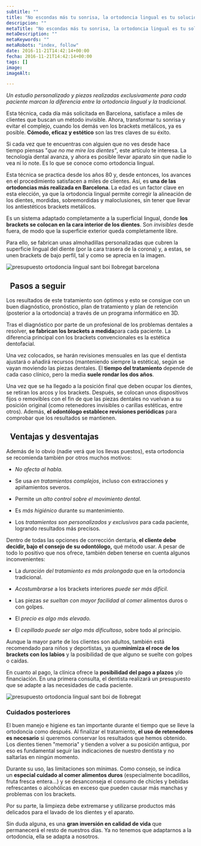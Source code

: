 ```yaml
---
subtitle: ""
title: "No escondas más tu sonrisa, la ortodoncia lingual es tu solución"
descripcion: ""
metaTitle: "No escondas más tu sonrisa, la ortodoncia lingual es tu solución"
metaDescription: ""
metaKeywords: ""
metaRobots: "index, follow"
date: 2016-11-21T14:42:14+00:00
fecha: 2016-11-21T14:42:14+00:00
tags: []
image: 
imageAlt: 

---
```



*Un estudio personalizado y piezas realizadas exclusivamente para cada paciente marcan la diferencia entre la ortodoncia lingual y la tradicional.*

Esta técnica, cada día más solicitada en Barcelona, satisface a miles de clientes que buscan un método invisible. Ahora, transformar tu sonrisa y evitar el complejo, cuando los demás ven los brackets metálicos, ya es posible. **Cómodo, eficaz y estético** son las tres claves de su éxito.

Si cada vez que te encuentras con alguien que no ves desde hace tiempo piensas "*que no me mire los dientes"*, este artículo te interesa. La tecnología dental avanza, y ahora es posible llevar aparato sin que nadie lo vea ni lo note. Es lo que se conoce como ortodoncia lingual.

Esta técnica se practica desde los años 80 y, desde entonces, los avances en el procedimiento satisfacen a miles de clientes. Así, es **una de las ortodoncias más realizada en Barcelona**. La edad es un factor clave en esta elección, ya que la ortodoncia lingual permite corregir la alineación de los dientes, mordidas, sobremordidas y maloclusiones, sin tener que llevar los antiestéticos brackets metálicos.

Es un sistema adaptado completamente a la superficial lingual, donde **los brackets se colocan en la cara interior de los dientes**. Son *invisibles* desde fuera, de modo que la superficie exterior queda completamente libre.

Para ello, se fabrican unas almohadillas personalizadas que cubren la superficie lingual del diente (por la cara trasera de la corona) y, a estas, se unen brackets de bajo perfil, tal y como se aprecia en la imagen.

![presupuesto ortodoncia lingual sant boi llobregat barcelona](http://centredentalbaste.com/wp-content/uploads/2016/11/presupuesto-ortodoncia-lingual-sant-boi-llobregat-barcelona.jpg)

 
Pasos a seguir
--------------


Los resultados de este tratamiento son óptimos y esto se consigue con un buen diagnóstico, pronóstico, plan de tratamiento y plan de retención (posterior a la ortodoncia) a través de un programa informático en 3D.

Tras el diagnóstico por parte de un profesional de los problemas dentales a resolver, **se fabrican los brackets a medida**para cada paciente. La diferencia principal con los brackets convencionales es la estética dentofacial.

Una vez colocados, se harán revisiones mensuales en las que el dentista ajustará o añadirá recursos (manteniendo siempre la estética), según se vayan moviendo las piezas dentales. El **tiempo del tratamiento** depende de cada caso clínico, pero la media **suele rondar los dos años**.

Una vez que se ha llegado a la posición final que deben ocupar los dientes, se retiran los arcos y los brackets. Después, se colocan unos dispositivos fijos o removibles con el fin de que las piezas dentales no vuelvan a su posición original (como retenedores invisibles o carillas estéticas, entre otros). Además, **el odontólogo establece revisiones periódicas** para comprobar que los resultados se mantienen.

 
**Ventajas y desventajas**
--------------------------


Además de lo obvio (nadie verá que los llevas puestos), esta ortodoncia se recomienda también por otros muchos motivos:
* *No afecta al habla.*


* Se usa *en tratamientos complejos*, incluso con extracciones y apiñamientos severos.


* Permite un *alto control sobre el movimiento dental.*


* Es *más higiénico* durante su mantenimiento.


* Los *tratamientos son personalizados y exclusivos* para cada paciente, logrando resultados más precisos.


Dentro de todas las opciones de corrección dentaria, **el cliente debe decidir, bajo el consejo de su odontólogo,** qué método usar. A pesar de todo lo positivo que nos ofrece, también deben tenerse en cuenta algunos inconvenientes:
* La *duración del tratamiento es más prolongada* que en la ortodoncia tradicional.


* *Acostumbrarse* a los brackets interiores *puede ser más difícil.*


* Las piezas *se sueltan con mayor facilidad al comer* alimentos duros o con golpes.


* El *precio es algo más elevado.*


* El *cepillado puede ser algo más dificultoso*, sobre todo al principio.


Aunque la mayor parte de los clientes son adultos, también está recomendado para niños y deportistas, ya que**minimiza el roce de los brackets con los labios** y la posibilidad de que alguno se suelte con golpes o caídas.

En cuanto al pago, la clínica ofrece la **posibilidad del pago a plazos** y/o financiación. En una primera consulta, el dentista realizará un presupuesto que se adapte a las necesidades de cada paciente.

![presupuesto ortodoncia lingual sant boi de llobregat](http://centredentalbaste.com/wp-content/uploads/2016/11/presupuesto-ortodoncia-lingual-sant-boi-llobregat.png)
### **Cuidados posteriores**


El buen manejo e higiene es tan importante durante el tiempo que se lleve la ortodoncia como después. Al finalizar el tratamiento, **el uso de retenedores es necesario** si queremos conservar los resultados que hemos obtenido. Los dientes tienen "memoria" y tienden a volver a su posición antigua, por eso es fundamental seguir las indicaciones de nuestro dentista y no saltarlas en ningún momento.

Durante su uso, las limitaciones son mínimas. Como consejo, se indica un **especial cuidado al comer alimentos duros** (especialmente bocadillos, fruta fresca entera...) y se desanconseja el consumo de chicles y bebidas refrescantes o alcohólicas en exceso que pueden causar más manchas y problemas con los brackets.

Por su parte, la limpieza debe extremarse y utilizarse productos más delicados para el lavado de los dientes y el aparato.

Sin duda alguna, es una **gran inversión en calidad de vida** que permanecerá el resto de nuestros días. Ya no tenemos que adaptarnos a la ortodoncia, ella se adapta a nosotros.
